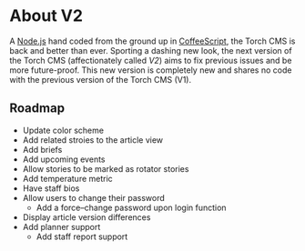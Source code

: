 # About V2

A [Node.js](http://nodejs.org/) hand coded from the ground up in [CoffeeScript](http://coffeescript.org/), the Torch CMS is back and better than ever. Sporting a dashing new look, the next version of the Torch CMS (affectionately called *V2*) aims to fix previous issues and be more future-proof. This new version is completely new and shares no code with the previous version of the Torch CMS (V1).

## Roadmap

* Update color scheme
* Add related stroies to the article view
* Add briefs
* Add upcoming events
* Allow stories to be marked as rotator stories
* Add temperature metric
* Have staff bios
* Allow users to change their password
	* Add a force–change password upon login function
* Display article version differences
* Add planner support
	* Add staff report support